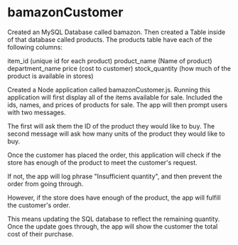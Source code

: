 # bamazonCustomer
Created an MySQL Database called bamazon.
Then created a Table inside of that database called products.
The products table have each of the following columns:



item_id (unique id for each product)
product_name (Name of product)
department_name
price (cost to customer)
stock_quantity (how much of the product is available in stores)

Created a Node application called bamazonCustomer.js. Running this application will first display all of the items available for sale. Included the ids, names, and prices of products for sale.
The app will then prompt users with two messages.

The first will ask them the ID of the product they would like to buy.
The second message will ask how many units of the product they would like to buy.


Once the customer has placed the order, this application will check if the store has enough of the product to meet the customer's request.

If not, the app will log phrase "Insufficient quantity", and then prevent the order from going through.


However, if the store does have enough of the product, the app will fulfill the customer's order.


This means updating the SQL database to reflect the remaining quantity.
Once the update goes through, the app will show the customer the total cost of their purchase.




